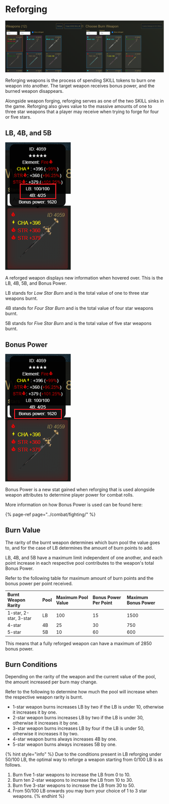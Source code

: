 # Reforging

![](../.gitbook/assets/reforge.png)

Reforging weapons is the process of spending SKILL tokens to burn one weapon into another. The target weapon receives bonus power, and the burned weapon disappears.

Alongside weapon forging, reforging serves as one of the two SKILL sinks in the game. Reforging also gives value to the massive amounts of one to three star weapons that a player may receive when trying to forge for four or five stars.

## LB, 4B, and 5B

![](../.gitbook/assets/reforge-lb-4b-5b.png)

A reforged weapon displays new information when hovered over. This is the LB, 4B, 5B, and Bonus Power.

LB stands for _Low Star Burn_ and is the total value of one to three star weapons burnt.

4B stands for _Four Star Burn_ and is the total value of four star weapons burnt.

5B stands for _Five Star Burn_ and is the total value of five star weapons burnt.

## Bonus Power

![](../.gitbook/assets/reforge-bonus-power.png)

Bonus Power is a new stat gained when reforging that is used alongside weapon attributes to determine player power for combat rolls.

More information on how Bonus Power is used can be found here:

{% page-ref page="../combat/fighting/" %}

## Burn Value

The rarity of the burnt weapon determines which burn pool the value goes to, and for the case of LB determines the amount of burn points to add.

LB, 4B, and 5B have a maximum limit independent of one another, and each point increase in each respective pool contributes to the weapon's total Bonus Power.

Refer to the following table for maximum amount of burn points and the bonus power per point received.

| Burnt Weapon Rarity | Pool | Maximum Pool Value | Bonus Power Per Point | Maximum Bonus Power |
| :--- | :--- | :--- | :--- | :--- |
| 1-star, 2-star, 3-star | LB | 100 | 15 | 1500 |
| 4-star | 4B | 25 | 30 | 750 |
| 5-star | 5B | 10 | 60 | 600 |

This means that a fully reforged weapon can have a maximum of 2850 bonus power.

## Burn Conditions

Depending on the rarity of the weapon and the current value of the pool, the amount increased per burn may change.

Refer to the following to determine how much the pool will increase when the respective weapon rarity is burnt.

* 1-star weapon burns increases LB by two if the LB is under 10, otherwise it increases it by one.
* 2-star weapon burns increases LB by two if the LB is under 30, otherwise it increases it by one.
* 3-star weapon burns increases LB by four if the LB is under 50, otherwise it increases it by two.
* 4-star weapon burns always increases 4B by one.
* 5-star weapon burns always increases 5B by one.

{% hint style="info" %}
Due to the conditions present in LB reforging under 50/100 LB, the optimal way to reforge a weapon starting from 0/100 LB is as follows.

1. Burn five 1-star weapons to increase the LB from 0 to 10.
2. Burn ten 2-star weapons to increase the LB from 10 to 30.
3. Burn five 3-star weapons to increase the LB from 30 to 50.
4. From 50/100 LB onwards you may burn your choice of 1 to 3 star weapons.
{% endhint %}

